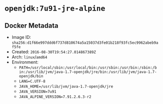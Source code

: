 # `openjdk:7u91-jre-alpine`

## Docker Metadata

- Image ID: `sha256:d1f66e997ddd6f737d810674a5a15037d3fe01b218f93fc5ec9962abeb9af5fe`
- Created: `2016-08-30T19:54:27.014867389Z`
- Arch: `linux`/`amd64`
- Environment:
  - `PATH=/usr/local/sbin:/usr/local/bin:/usr/sbin:/usr/bin:/sbin:/bin:/usr/lib/jvm/java-1.7-openjdk/jre/bin:/usr/lib/jvm/java-1.7-openjdk/bin`
  - `LANG=C.UTF-8`
  - `JAVA_HOME=/usr/lib/jvm/java-1.7-openjdk/jre`
  - `JAVA_VERSION=7u91`
  - `JAVA_ALPINE_VERSION=7.91.2.6.3-r2`
